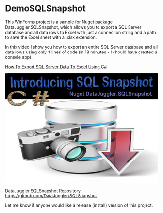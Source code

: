 # DemoSQLSnapshot
This WinForms project is a sample for Nuget package DataJuggler.SQLSnapshot, which allows you to export a SQL Server database and all data rows to Excel with just a connection string and a path to save the Excel sheet with a .xlsx extension.

In this video I show you how to export an entire SQL Server database and all data rows using only 3 lines of code (in 18 minutes - I should have created a console app).

<a href=https://youtu.be/dOA_8EJ_xWA target=_blank>How To Export SQL Server Data To Excel Using C#</a>



<img src=https://github.com/DataJuggler/SharedRepo/blob/master/Shared/Images/SQLSnapshot.png width=540 height=360>

DataJuggler.SQLSnapshot Repository
https://github.com/DataJuggler/SQLSnapshot

Let me know if anyone would like a release (install) version of this project.
